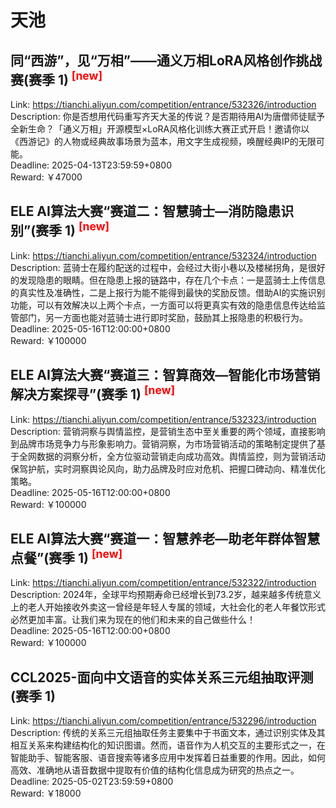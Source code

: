 # 天池



## 同“西游”，见“万相”——通义万相LoRA风格创作挑战赛(赛季 1) <sup style="color:red">[new]<sup>  

Link: https://tianchi.aliyun.com/competition/entrance/532326/introduction  
Description: 你是否想用代码重写齐天大圣的传说？是否期待用AI为唐僧师徒赋予全新生命？「通义万相」开源模型×LoRA风格化训练大赛正式开启！邀请你以《西游记》的人物或经典故事场景为蓝本，用文字生成视频，唤醒经典IP的无限可能。  
Deadline: 2025-04-13T23:59:59+0800  
Reward: ￥47000  


## ELE AI算法大赛“赛道二：智慧骑士—消防隐患识别”(赛季 1) <sup style="color:red">[new]<sup>  

Link: https://tianchi.aliyun.com/competition/entrance/532324/introduction  
Description: 蓝骑士在履约配送的过程中，会经过大街小巷以及楼梯拐角，是很好的发现隐患的眼睛。但在隐患上报的链路中，存在几个卡点：一是蓝骑士上传信息的真实性及准确性，二是上报行为能不能得到最快的奖励反馈。借助AI的实施识别功能，可以有效解决以上两个卡点，一方面可以将更真实有效的隐患信息传达给监管部门，另一方面也能对蓝骑士进行即时奖励，鼓励其上报隐患的积极行为。  
Deadline: 2025-05-16T12:00:00+0800  
Reward: ￥100000  


## ELE AI算法大赛“赛道三：智算商效—智能化市场营销解决方案探寻”(赛季 1) <sup style="color:red">[new]<sup>  

Link: https://tianchi.aliyun.com/competition/entrance/532323/introduction  
Description: 营销洞察与舆情监控，是营销生态中至关重要的两个领域，直接影响到品牌市场竞争力与形象影响力。营销洞察，为市场营销活动的策略制定提供了基于全网数据的洞察分析，全方位驱动营销走向成功高效。舆情监控，则为营销活动保驾护航，实时洞察舆论风向，助力品牌及时应对危机、把握口碑动向、精准优化策略。  
Deadline: 2025-05-16T12:00:00+0800  
Reward: ￥100000  


## ELE AI算法大赛“赛道一：智慧养老—助老年群体智慧点餐”(赛季 1) <sup style="color:red">[new]<sup>  

Link: https://tianchi.aliyun.com/competition/entrance/532322/introduction  
Description: 2024年，全球平均预期寿命已经增长到73.2岁，越来越多传统意义上的老人开始接收外卖这一曾经是年轻人专属的领域，大社会化的老人年餐饮形式必然更加丰富。让我们来为现在的他们和未来的自己做些什么！  
Deadline: 2025-05-16T12:00:00+0800  
Reward: ￥100000  


## CCL2025-面向中文语音的实体关系三元组抽取评测(赛季 1)

Link: https://tianchi.aliyun.com/competition/entrance/532296/introduction  
Description: 传统的关系三元组抽取任务主要集中于书面文本，通过识别实体及其相互关系来构建结构化的知识图谱。然而，语音作为人机交互的主要形式之一，在智能助手、智能客服、语音搜索等诸多应用中发挥着日益重要的作用。因此，如何高效、准确地从语音数据中提取有价值的结构化信息成为研究的热点之一。  
Deadline: 2025-05-02T23:59:59+0800  
Reward: ￥18000  

